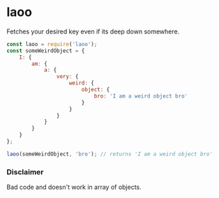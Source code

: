 # laoo

Fetches your desired key even if its deep down somewhere. 

```javascript
const laoo = require('laoo');
const someWeirdObject = {
    I: {
        am: {
            a: {
                very: {
                    weird: {
                        object: {
                            bro: 'I am a weird object bro'
                        }
                    }
                }
            }
        }
    }
};

laoo(someWeirdObject, 'bro'); // returns 'I am a weird object bro'
```

### Disclaimer

Bad code and doesn't work in array of objects.
